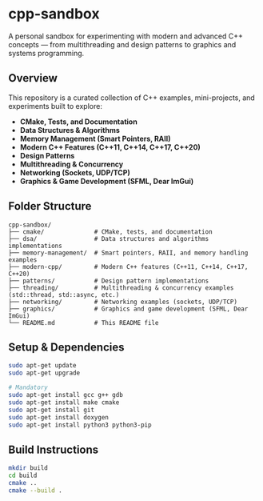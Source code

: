 # cpp-sandbox

A personal sandbox for experimenting with modern and advanced C++ concepts — from multithreading and design patterns to graphics and systems programming.

## Overview

This repository is a curated collection of C++ examples, mini-projects, and experiments built to explore:

- **CMake, Tests, and Documentation**
- **Data Structures & Algorithms**
- **Memory Management (Smart Pointers, RAII)**
- **Modern C++ Features (C++11, C++14, C++17, C++20)**
- **Design Patterns**
- **Multithreading & Concurrency**
- **Networking (Sockets, UDP/TCP)**
- **Graphics & Game Development (SFML, Dear ImGui)**

## Folder Structure

```plaintext
cpp-sandbox/
├── cmake/              # CMake, tests, and documentation
├── dsa/                # Data structures and algorithms implementations
├── memory-management/  # Smart pointers, RAII, and memory handling examples
├── modern-cpp/         # Modern C++ features (C++11, C++14, C++17, C++20)
├── patterns/           # Design pattern implementations
├── threading/          # Multithreading & concurrency examples (std::thread, std::async, etc.)
├── networking/         # Networking examples (sockets, UDP/TCP)
├── graphics/           # Graphics and game development (SFML, Dear ImGui)
└── README.md           # This README file
```

## Setup & Dependencies

```bash
sudo apt-get update
sudo apt-get upgrade

# Mandatory
sudo apt-get install gcc g++ gdb
sudo apt-get install make cmake
sudo apt-get install git
sudo apt-get install doxygen
sudo apt-get install python3 python3-pip

```

## Build Instructions

```bash
mkdir build
cd build
cmake ..
cmake --build .

```
